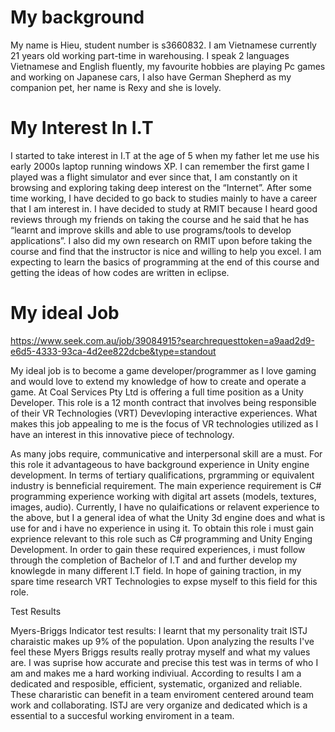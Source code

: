 
# My background  
My name is Hieu, student number is s3660832. I am Vietnamese currently 21 years old working part-time in warehousing. I speak 2 languages Vietnamese and English fluently, my favourite hobbies are playing Pc games and working on Japanese cars, I also have German Shepherd as my companion pet, her name is Rexy and she is lovely. 

# My Interest In I.T 
I started to take interest in I.T at the age of 5 when my father let me use his early 2000s laptop running windows XP. I can remember the first game I played was a flight simulator and ever since that, I am constantly on it browsing and exploring taking deep interest on the “Internet”. After some time working, I have decided to go back to studies mainly to have a career that I am interest in. I have decided to study at RMIT because I heard good reviews through my friends on taking the course and he said that he has “learnt and improve skills and able to use programs/tools to develop applications”. I also did my own research on RMIT upon before taking the course and find that the instructor is nice and willing to help you excel. I am expecting to learn the basics of programming at the end of this course and getting the ideas of how codes are written in eclipse.


# My ideal Job 
https://www.seek.com.au/job/39084915?searchrequesttoken=a9aad2d9-e6d5-4333-93ca-4d2ee822dcbe&type=standout


My ideal job is to become a game developer/programmer as I love gaming and would love to extend my knowledge of how to create and operate a game. At Coal Services Pty Ltd is offering a full time position as a Unity Developer. This role is a 12 month contract that involves being responsible of their VR Technologies (VRT) Devevloping interactive experiences. What makes this job appealing to me is the focus of VR technologies utilized as I have an interest in this innovative piece of technology.

As many jobs require, communicative and interpersonal skill are a must. For this role it advantageous to have background  experience in Unity engine development. In terms of tertiary qualifications, prgramming or equivalent industry is benneficial requirement. The main experience requirement is C# programming experience working with digital art assets (models, textures, images, audio).
Currently, I have no qulaifications or relavent experience to the above, but I a general idea of what the Unity 3d engine does and what is use for and i have no experience in using it. 
To obtain this role i must gain exprience relevant to this role such as C# programming and Unity Enging Development. In order to gain these required experiences, i must follow through the completion of Bachelor of I.T and and further develop my knowlegde in many different I.T field. In hope of gaining traction, in my spare time research VRT Technologies to expse myself to this field for this role. 
 
Test Results 
 
Myers-Briggs Indicator test results:
I learnt that my personality trait ISTJ charaistic makes up 9% of the population. Upon analyzing the results I've feel these Myers Briggs results really protray myself and what my values are. I was suprise how accurate and precise this test was in terms of who I am and makes me a hard working indiviual. According to results I am a dedicated and resposible, efficient, systematic, organized and reliable. These chararistic can benefit in a team enviroment centered around team work and collaborating. ISTJ are very organize and dedicated which is a essential to a succesful working enviroment in a team. 







